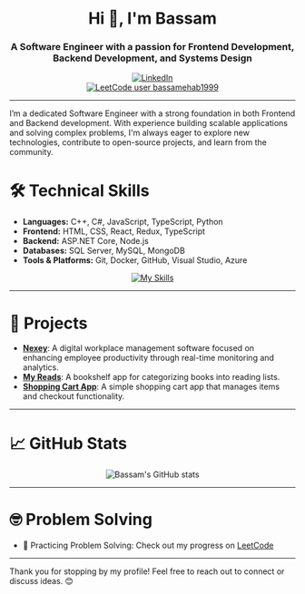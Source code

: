 <h1 align="center">Hi 👋, I'm Bassam</h1>
<h3 align="center">A Software Engineer with a passion for Frontend Development, Backend Development, and Systems Design</h3>

<div align="center">
  
[![LinkedIn](https://img.shields.io/badge/linkedin-%230077B5.svg?style=for-the-badge&logo=linkedin&logoColor=white)](https://www.linkedin.com/in/bassam-ehab/)  
[![LeetCode user bassamehab1999](https://img.shields.io/badge/dynamic/json?style=for-the-badge&labelColor=black&color=%23ffa116&label=Solved&query=solvedOverTotal&url=https%3A%2F%2Fleetcode-badge.vercel.app%2Fapi%2Fusers%2Fbassamehab1999&logo=leetcode&logoColor=yellow)](https://leetcode.com/bassamehab1999/) 

</div>

---

I’m a dedicated Software Engineer with a strong foundation in both Frontend and Backend development. With experience building scalable applications and solving complex problems, I'm always eager to explore new technologies, contribute to open-source projects, and learn from the community.

# 🛠 Technical Skills
- **Languages:** C++, C#, JavaScript, TypeScript, Python
- **Frontend:** HTML, CSS, React, Redux, TypeScript
- **Backend:** ASP.NET Core, Node.js
- **Databases:** SQL Server, MySQL, MongoDB
- **Tools & Platforms:** Git, Docker, GitHub, Visual Studio, Azure

<div align="center">
  
[![My Skills](https://skillicons.dev/icons?i=cpp,cs,html,css,js,dotnet,mysql,git,github)]()
  
</div>

---

# 🚀 Projects
- [**Nexey**](https://github.com/username/Nexey): A digital workplace management software focused on enhancing employee productivity through real-time monitoring and analytics.
- [**My Reads**](https://github.com/username/MyReads): A bookshelf app for categorizing books into reading lists.
- [**Shopping Cart App**](https://github.com/username/ShoppingCartApp): A simple shopping cart app that manages items and checkout functionality.

---

# 📈 GitHub Stats
<div align="center">

![Bassam's GitHub stats](https://github-readme-stats.vercel.app/api?username=pro-Bassam&show_icons=true&theme=radical)

</div>

---

# 🤓 Problem Solving
- 🧠 Practicing Problem Solving: Check out my progress on [LeetCode](https://leetcode.com/bassamehab1999/)

---

Thank you for stopping by my profile! Feel free to reach out to connect or discuss ideas. 😊
